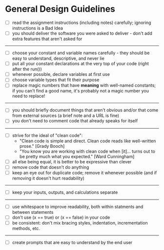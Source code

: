 # General Design Guidelines

- [ ] read the assignment instructions (including notes) carefully; ignoring instructions is a Bad Idea
- [ ] you should deliver the software you were asked to deliver - don't add extra features that aren't asked for

---

- [ ] choose your constant and variable names carefully - they should be easy to understand, descriptive, and never lie
- [ ] put all your constant declarations at the very top of your code (right after the run())
- [ ] whenever possible, declare variables at first use
- [ ] choose variable types that fit their purpose
- [ ] replace magic numbers that have **meaning** with well-named constants; if you can't find a good name, it's probably not a magic number you need to replace!

---

- [ ] you should briefly document things that aren't obvious and/or that come from external sources (a brief note and a URL is fine)
- [ ] you don't need to comment code that already speaks for itself

---

- [ ] strive for the ideal of "clean code": 
   - "Clean code is simple and direct. Clean code reads like well-written prose." [Grady Booch]
   - "You know you are working with clean code when [it]... turns out to be pretty much what you expected." [Ward Cunningham]
- [ ] all else being equal, it is better to be expressive than clever
- [ ] remove code that doesn't do anything
- [ ] keep an eye out for duplicate code; remove it whenever possible (and if removing it doesn't hurt readability)

---

- [ ] keep your inputs, outputs, and calculations separate

---

- [ ] use whitespace to improve readability, both within statments and between statements
- [ ] don't use (x == true) or (x == false) in your code
- [ ] be consistent: don't mix bracing styles, indentation, incrementation methods, etc.

---

- [ ] create prompts that are easy to understand by the end user

